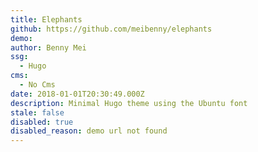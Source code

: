 ```yaml
---
title: Elephants
github: https://github.com/meibenny/elephants
demo: 
author: Benny Mei
ssg:
  - Hugo
cms:
  - No Cms
date: 2018-01-01T20:30:49.000Z
description: Minimal Hugo theme using the Ubuntu font
stale: false
disabled: true
disabled_reason: demo url not found
---
```

